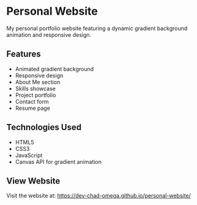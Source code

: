 # Personal Website

My personal portfolio website featuring a dynamic gradient background animation and responsive design.

## Features

- Animated gradient background
- Responsive design
- About Me section
- Skills showcase
- Project portfolio
- Contact form
- Resume page

## Technologies Used

- HTML5
- CSS3
- JavaScript
- Canvas API for gradient animation

## View Website

Visit the website at: https://dev-chad-omega.github.io/personal-website/
